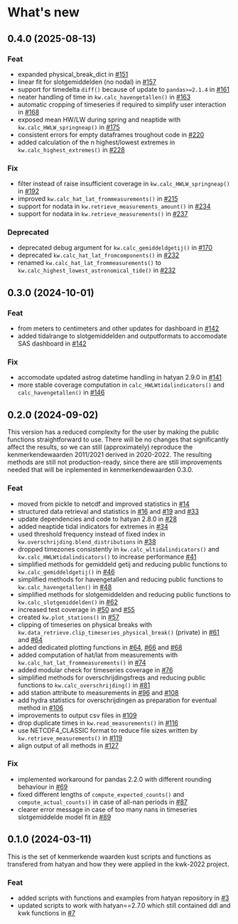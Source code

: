 # What's new

## 0.4.0 (2025-08-13)

### Feat
- expanded physical_break_dict in [#151](https://github.com/Deltares-research/kenmerkendewaarden/pull/151)
- linear fit for slotgemiddelden (no nodal) in [#157](https://github.com/Deltares-research/kenmerkendewaarden/pull/157)
- support for timedelta `diff()` because of update to `pandas>=2.1.4` in [#161](https://github.com/Deltares-research/kenmerkendewaarden/pull/161)
- neater handling of time in `kw.calc_havengetallen()` in [#163](https://github.com/Deltares-research/kenmerkendewaarden/pull/163)
- automatic cropping of timeseries if required to simplify user interaction in [#168](https://github.com/Deltares-research/kenmerkendewaarden/pull/168)
- exposed mean HW/LW during spring and neaptide with `kw.calc_HWLW_springneap()` in [#175](https://github.com/Deltares-research/kenmerkendewaarden/pull/175)
- consistent errors for empty dataframes troughout code in [#220](https://github.com/Deltares-research/kenmerkendewaarden/pull/220)
- added calculation of the n highest/lowest extremes in `kw.calc_highest_extremes()` in [#228](https://github.com/Deltares-research/kenmerkendewaarden/pull/228)

### Fix
- filter instead of raise insufficient coverage in `kw.calc_HWLW_springneap()` in [#192](https://github.com/Deltares-research/kenmerkendewaarden/pull/192)
- improved `kw.calc_hat_lat_frommeasurements()` in [#215](https://github.com/Deltares-research/kenmerkendewaarden/pull/215)
- support for nodata in `kw.retrieve_measurements_amount()` in [#234](https://github.com/Deltares-research/kenmerkendewaarden/pull/234)
- support for nodata in `kw.retrieve_measurements()` in [#237](https://github.com/Deltares-research/kenmerkendewaarden/pull/237)

### Deprecated
- deprecated debug argument for `kw.calc_gemiddeldgetij()` in [#170](https://github.com/Deltares-research/kenmerkendewaarden/pull/170)
- deprecated `kw.calc_hat_lat_fromcomponents()` in [#232](https://github.com/Deltares-research/kenmerkendewaarden/pull/232)
- renamed `kw.calc_hat_lat_frommeasurements()` to `kw.calc_highest_lowest_astronomical_tide()` in [#232](https://github.com/Deltares-research/kenmerkendewaarden/pull/232)


## 0.3.0 (2024-10-01)

### Feat
- from meters to centimeters and other updates for dashboard in [#142](https://github.com/Deltares-research/kenmerkendewaarden/pull/142)
- added tidalrange to slotgemiddelden and outputformats to accomodate SAS dashboard in [#142](https://github.com/Deltares-research/kenmerkendewaarden/pull/142)

### Fix
- accomodate updated astrog datetime handling in hatyan 2.9.0 in [#141](https://github.com/Deltares-research/kenmerkendewaarden/pull/141)
- more stable coverage computation in `calc_HWLWtidalindicators()` and `calc_havengetallen()` in [#146](https://github.com/Deltares-research/kenmerkendewaarden/pull/146)


## 0.2.0 (2024-09-02)
This version has a reduced complexity for the user by making the public functions straightforward to use. There will be no changes that significantly affect the results, so we can still (approximately) reproduce the kenmerkendewaarden 2011/2021 derived in 2020-2022. The resulting methods are still not production-ready, since there are still improvements needed that will be inplemented in kenmerkendewaarden 0.3.0.

### Feat
- moved from pickle to netcdf and improved statistics in [#14](https://github.com/Deltares-research/kenmerkendewaarden/pull/14)
- structured data retrieval and statistics in [#16](https://github.com/Deltares-research/kenmerkendewaarden/pull/16) and [#19](https://github.com/Deltares-research/kenmerkendewaarden/pull/19) and [#33](https://github.com/Deltares-research/kenmerkendewaarden/pull/33)
- update dependencies and code to hatyan 2.8.0 in [#28](https://github.com/Deltares-research/kenmerkendewaarden/pull/28)
- added neaptide tidal indicators for extremes in [#34](https://github.com/Deltares-research/kenmerkendewaarden/pull/34)
- used threshold frequency instead of fixed index in `kw.overschrijding.blend_distributions` in [#38](https://github.com/Deltares-research/kenmerkendewaarden/pull/38)
- dropped timezones consistently in `kw.calc_wltidalindicators()` and `kw.calc_HWLWtidalindicators()` to increase performance [#41](https://github.com/Deltares-research/kenmerkendewaarden/pull/41)
- simplified methods for gemiddeld getij and reducing public functions to `kw.calc_gemiddeldgetij()` in [#46](https://github.com/Deltares-research/kenmerkendewaarden/pull/46)
- simplified methods for havengetallen and reducing public functions to `kw.calc_havengetallen()` in [#48](https://github.com/Deltares-research/kenmerkendewaarden/pull/48)
- simplified methods for slotgemiddelden and reducing public functions to `kw.calc_slotgemiddelden()` in [#62](https://github.com/Deltares-research/kenmerkendewaarden/pull/62)
- increased test coverage in [#50](https://github.com/Deltares-research/kenmerkendewaarden/pull/50) and [#55](https://github.com/Deltares-research/kenmerkendewaarden/pull/55)
- created `kw.plot_stations()` in [#57](https://github.com/Deltares-research/kenmerkendewaarden/pull/57)
- clipping of timeseries on physical breaks with `kw.data_retrieve.clip_timeseries_physical_break()` (private) in [#61](https://github.com/Deltares-research/kenmerkendewaarden/pull/61) and [#64](https://github.com/Deltares-research/kenmerkendewaarden/pull/64)
- added dedicated plotting functions in [#64](https://github.com/Deltares-research/kenmerkendewaarden/pull/64), [#66](https://github.com/Deltares-research/kenmerkendewaarden/pull/66) and [#68](https://github.com/Deltares-research/kenmerkendewaarden/pull/68)
- added computation of hat/lat from measurements with `kw.calc_hat_lat_frommeasurements()` in [#74](https://github.com/Deltares-research/kenmerkendewaarden/pull/74)
- added modular check for timeseries coverage in [#76](https://github.com/Deltares-research/kenmerkendewaarden/pull/76)
- simplified methods for overschrijdingsfreqs and reducing public functions to `kw.calc_overschrijding()` in [#81](https://github.com/Deltares-research/kenmerkendewaarden/pull/81)
- add station attribute to measurements in [#96](https://github.com/Deltares-research/kenmerkendewaarden/pull/96) and [#108](https://github.com/Deltares-research/kenmerkendewaarden/pull/108)
- add hydra statistics for overschrijdingen as preparation for eventual method in [#106](https://github.com/Deltares-research/kenmerkendewaarden/pull/106)
- improvements to output csv files in [#109](https://github.com/Deltares-research/kenmerkendewaarden/pull/109)
- drop duplicate times in `kw.read_measurements()` in [#116](https://github.com/Deltares-research/kenmerkendewaarden/pull/116)
- use NETCDF4_CLASSIC format to reduce file sizes written by `kw.retrieve_measurements()` in [#119](https://github.com/Deltares-research/kenmerkendewaarden/pull/119)
- align output of all methods in [#127](https://github.com/Deltares-research/kenmerkendewaarden/pull/127)

### Fix
- implemented workaround for pandas 2.2.0 with different rounding behaviour in [#69](https://github.com/Deltares-research/kenmerkendewaarden/pull/69)
- fixed different lengths of `compute_expected_counts()` and `compute_actual_counts()` in case of all-nan periods in [#87](https://github.com/Deltares-research/kenmerkendewaarden/pull/87)
- clearer error message in case of too many nans in timeseries slotgemiddelde model fit in [#89](https://github.com/Deltares-research/kenmerkendewaarden/pull/89)


## 0.1.0 (2024-03-11)
This is the set of kenmerkende waarden kust scripts and functions as transfered from hatyan and how they were applied in the kwk-2022 project.

### Feat
- added scripts with functions and examples from hatyan repository in [#3](https://github.com/Deltares-research/kenmerkendewaarden/pull/3)
- updated scripts to work with hatyan==2.7.0 which still contained ddl and kwk functions in [#7](https://github.com/Deltares-research/kenmerkendewaarden/pull/7)
